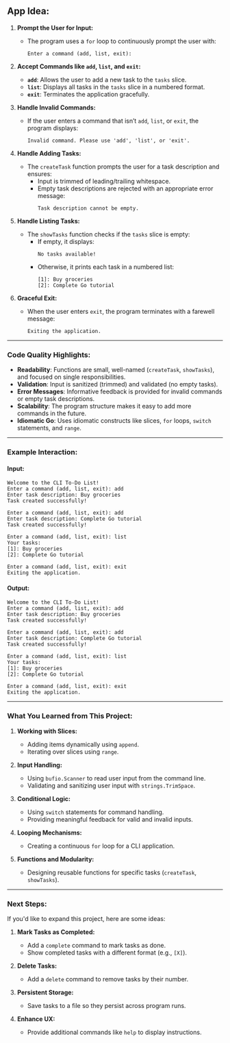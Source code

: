 ## **App Idea:**

1. **Prompt the User for Input:**
   - The program uses a `for` loop to continuously prompt the user with: 
     ```
     Enter a command (add, list, exit):
     ```

2. **Accept Commands like `add`, `list`, and `exit`:**
   - **`add`**: Allows the user to add a new task to the `tasks` slice.
   - **`list`**: Displays all tasks in the `tasks` slice in a numbered format.
   - **`exit`**: Terminates the application gracefully.

3. **Handle Invalid Commands:**
   - If the user enters a command that isn’t `add`, `list`, or `exit`, the program displays:
     ```
     Invalid command. Please use 'add', 'list', or 'exit'.
     ```

4. **Handle Adding Tasks:**
   - The `createTask` function prompts the user for a task description and ensures:
     - Input is trimmed of leading/trailing whitespace.
     - Empty task descriptions are rejected with an appropriate error message:
       ```
       Task description cannot be empty.
       ```

5. **Handle Listing Tasks:**
   - The `showTasks` function checks if the `tasks` slice is empty:
     - If empty, it displays:
       ```
       No tasks available!
       ```
     - Otherwise, it prints each task in a numbered list:
       ```
       [1]: Buy groceries
       [2]: Complete Go tutorial
       ```

6. **Graceful Exit:**
   - When the user enters `exit`, the program terminates with a farewell message:
     ```
     Exiting the application.
     ```

---

### **Code Quality Highlights:**

- **Readability**: Functions are small, well-named (`createTask`, `showTasks`), and focused on single responsibilities.
- **Validation**: Input is sanitized (trimmed) and validated (no empty tasks).
- **Error Messages**: Informative feedback is provided for invalid commands or empty task descriptions.
- **Scalability**: The program structure makes it easy to add more commands in the future.
- **Idiomatic Go**: Uses idiomatic constructs like slices, `for` loops, `switch` statements, and `range`.

---

### **Example Interaction:**

#### Input:
```
Welcome to the CLI To-Do List!
Enter a command (add, list, exit): add
Enter task description: Buy groceries
Task created successfully!

Enter a command (add, list, exit): add
Enter task description: Complete Go tutorial
Task created successfully!

Enter a command (add, list, exit): list
Your tasks:
[1]: Buy groceries
[2]: Complete Go tutorial

Enter a command (add, list, exit): exit
Exiting the application.
```

#### Output:
```
Welcome to the CLI To-Do List!
Enter a command (add, list, exit): add
Enter task description: Buy groceries
Task created successfully!

Enter a command (add, list, exit): add
Enter task description: Complete Go tutorial
Task created successfully!

Enter a command (add, list, exit): list
Your tasks:
[1]: Buy groceries
[2]: Complete Go tutorial

Enter a command (add, list, exit): exit
Exiting the application.
```

---

### **What You Learned from This Project:**

1. **Working with Slices:**
   - Adding items dynamically using `append`.
   - Iterating over slices using `range`.

2. **Input Handling:**
   - Using `bufio.Scanner` to read user input from the command line.
   - Validating and sanitizing user input with `strings.TrimSpace`.

3. **Conditional Logic:**
   - Using `switch` statements for command handling.
   - Providing meaningful feedback for valid and invalid inputs.

4. **Looping Mechanisms:**
   - Creating a continuous `for` loop for a CLI application.

5. **Functions and Modularity:**
   - Designing reusable functions for specific tasks (`createTask`, `showTasks`).

---

### Next Steps:

If you'd like to expand this project, here are some ideas:
1. **Mark Tasks as Completed:**
   - Add a `complete` command to mark tasks as done.
   - Show completed tasks with a different format (e.g., `[X]`).

2. **Delete Tasks:**
   - Add a `delete` command to remove tasks by their number.

3. **Persistent Storage:**
   - Save tasks to a file so they persist across program runs.

4. **Enhance UX:**
   - Provide additional commands like `help` to display instructions.

